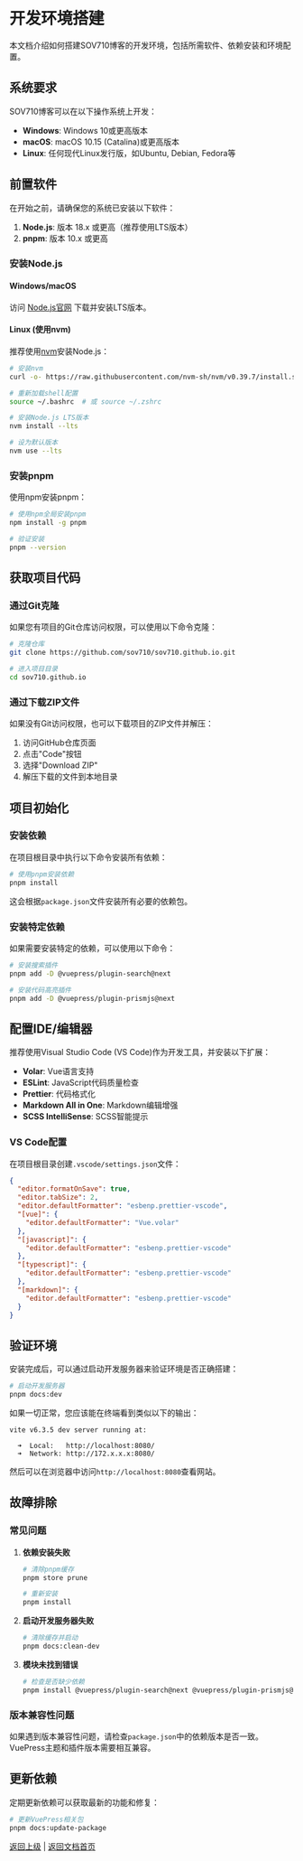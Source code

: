 # 开发环境搭建

本文档介绍如何搭建SOV710博客的开发环境，包括所需软件、依赖安装和环境配置。

## 系统要求

SOV710博客可以在以下操作系统上开发：

- **Windows**: Windows 10或更高版本
- **macOS**: macOS 10.15 (Catalina)或更高版本
- **Linux**: 任何现代Linux发行版，如Ubuntu, Debian, Fedora等

## 前置软件

在开始之前，请确保您的系统已安装以下软件：

1. **Node.js**: 版本 18.x 或更高（推荐使用LTS版本）
2. **pnpm**: 版本 10.x 或更高

### 安装Node.js

#### Windows/macOS
访问 [Node.js官网](https://nodejs.org/) 下载并安装LTS版本。

#### Linux (使用nvm)
推荐使用[nvm](https://github.com/nvm-sh/nvm)安装Node.js：

```bash
# 安装nvm
curl -o- https://raw.githubusercontent.com/nvm-sh/nvm/v0.39.7/install.sh | bash

# 重新加载shell配置
source ~/.bashrc  # 或 source ~/.zshrc

# 安装Node.js LTS版本
nvm install --lts

# 设为默认版本
nvm use --lts
```

### 安装pnpm

使用npm安装pnpm：

```bash
# 使用npm全局安装pnpm
npm install -g pnpm

# 验证安装
pnpm --version
```

## 获取项目代码

### 通过Git克隆

如果您有项目的Git仓库访问权限，可以使用以下命令克隆：

```bash
# 克隆仓库
git clone https://github.com/sov710/sov710.github.io.git

# 进入项目目录
cd sov710.github.io
```

### 通过下载ZIP文件

如果没有Git访问权限，也可以下载项目的ZIP文件并解压：

1. 访问GitHub仓库页面
2. 点击"Code"按钮
3. 选择"Download ZIP"
4. 解压下载的文件到本地目录

## 项目初始化

### 安装依赖

在项目根目录中执行以下命令安装所有依赖：

```bash
# 使用pnpm安装依赖
pnpm install
```

这会根据`package.json`文件安装所有必要的依赖包。

### 安装特定依赖

如果需要安装特定的依赖，可以使用以下命令：

```bash
# 安装搜索插件
pnpm add -D @vuepress/plugin-search@next

# 安装代码高亮插件
pnpm add -D @vuepress/plugin-prismjs@next
```

## 配置IDE/编辑器

推荐使用Visual Studio Code (VS Code)作为开发工具，并安装以下扩展：

- **Volar**: Vue语言支持
- **ESLint**: JavaScript代码质量检查
- **Prettier**: 代码格式化
- **Markdown All in One**: Markdown编辑增强
- **SCSS IntelliSense**: SCSS智能提示

### VS Code配置

在项目根目录创建`.vscode/settings.json`文件：

```json
{
  "editor.formatOnSave": true,
  "editor.tabSize": 2,
  "editor.defaultFormatter": "esbenp.prettier-vscode",
  "[vue]": {
    "editor.defaultFormatter": "Vue.volar"
  },
  "[javascript]": {
    "editor.defaultFormatter": "esbenp.prettier-vscode"
  },
  "[typescript]": {
    "editor.defaultFormatter": "esbenp.prettier-vscode"
  },
  "[markdown]": {
    "editor.defaultFormatter": "esbenp.prettier-vscode"
  }
}
```

## 验证环境

安装完成后，可以通过启动开发服务器来验证环境是否正确搭建：

```bash
# 启动开发服务器
pnpm docs:dev
```

如果一切正常，您应该能在终端看到类似以下的输出：

```
vite v6.3.5 dev server running at:

  ➜  Local:   http://localhost:8080/
  ➜  Network: http://172.x.x.x:8080/
```

然后可以在浏览器中访问`http://localhost:8080`查看网站。

## 故障排除

### 常见问题

1. **依赖安装失败**

   ```bash
   # 清除pnpm缓存
   pnpm store prune
   
   # 重新安装
   pnpm install
   ```

2. **启动开发服务器失败**

   ```bash
   # 清除缓存并启动
   pnpm docs:clean-dev
   ```

3. **模块未找到错误**

   ```bash
   # 检查是否缺少依赖
   pnpm install @vuepress/plugin-search@next @vuepress/plugin-prismjs@next
   ```

### 版本兼容性问题

如果遇到版本兼容性问题，请检查`package.json`中的依赖版本是否一致。VuePress主题和插件版本需要相互兼容。

## 更新依赖

定期更新依赖可以获取最新的功能和修复：

```bash
# 更新VuePress相关包
pnpm docs:update-package
```

[返回上级](./index.md) | [返回文档首页](../index.md) 
